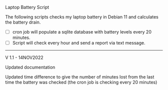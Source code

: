 Laptop Battery Script

The following scripts checks my laptop battery in Debian 11 and calculates the battery drain.

* [ ] cron job will populate a sqlite database with battery levels every 20 minutes.
* [ ] Script will check every hour and send a report via text message.

---

V 1.1 - 14NOV2022

Updated documentation

Updated time difference to give the number of minutes lost from the last time the battery was checked (the cron job is checking every 20 minutes)
